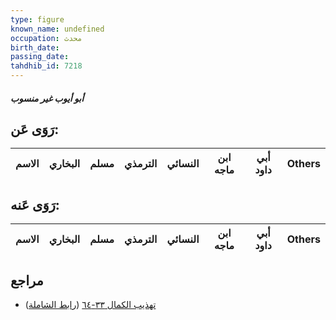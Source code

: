 ```yaml
---
type: figure
known_name: undefined
occupation: محدث
birth_date:
passing_date:
tahdhib_id: 7218
---
```

##### أبو أيوب غير منسوب

## رَوَى عَن:
| الاسم | البخاري | مسلم | الترمذي | النسائي | ابن ماجه | أبي داود | Others |
| ----- | ------- | ---- | ------- | ------- | -------- | -------- | ------ |
## رَوَى عَنه:
| الاسم | البخاري | مسلم | الترمذي | النسائي | ابن ماجه | أبي داود | Others |
| ----- | ------- | ---- | ------- | ------- | -------- | -------- | ------ |
## مراجع
- [تهذيب الكمال ٣٣-٦٤](obsidian://open?vault=Tahdhib-al-Kamal&file=Figures/٧٢١٨-أبو%20أيوب%20غير%20منسوب) ([رابط الشاملة](https://shamela.ws/book/3722/17735))